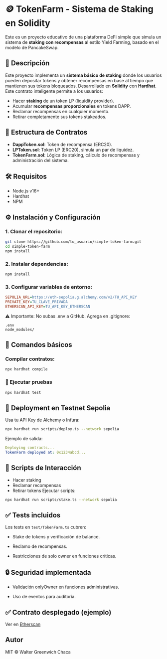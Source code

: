 # 🪙 TokenFarm - Sistema de Staking en Solidity

Este es un proyecto educativo de una plataforma DeFi simple que simula un sistema de **staking con recompensas** al estilo Yield Farming, basado en el modelo de PancakeSwap.

## 📝 Descripción

Este proyecto implementa un **sistema básico de staking** donde los usuarios pueden depositar tokens y obtener recompensas en base al tiempo que mantienen sus tokens bloqueados. Desarrollado en **Solidity** con **Hardhat**.
Este contrato inteligente permite a los usuarios:

- Hacer **staking** de un token LP (liquidity provider).
- Acumular **recompensas proporcionales** en tokens DAPP.
- Reclamar recompensas en cualquier momento.
- Retirar completamente sus tokens stakeados.

## 🧱 Estructura de Contratos

- **DappToken.sol**: Token de recompensa (ERC20).
- **LPToken.sol**: Token LP (ERC20), simula un par de liquidez.
- **TokenFarm.sol**: Lógica de staking, cálculo de recompensas y administración del sistema.

## 🛠 Requisitos

- Node.js v16+
- Hardhat
- NPM

## ⚙️ Instalación y Configuración

### 1. Clonar el repositorio:

```bash
git clone https://github.com/tu_usuario/simple-token-farm.git
cd simple-token-farm
npm install
```

### 2. Instalar dependencias:

```bash
npm install
```

### 3. Configurar variables de entorno:

```ini
SEPOLIA_URL=https://eth-sepolia.g.alchemy.com/v2/TU_API_KEY
PRIVATE_KEY=TU_CLAVE_PRIVADA
ETHERSCAN_API_KEY=TU_API_KEY_ETHERSCAN
```

⚠️ Importante: No subas .env a GitHub. Agrega en .gitignore:

```
.env
node_modules/
```

## 🔨 Comandos básicos

### **Compilar contratos**:

```bash
npx hardhat compile

```

### 🧪 Ejecutar pruebas

```bash
npx hardhat test

```

## 🚀 Deployment en Testnet Sepolia

Usa tu API Key de Alchemy o Infura:

```bash
npx hardhat run scripts/deploy.ts --network sepolia

```

Ejemplo de salida:

```yaml
Deploying contracts...
TokenFarm deployed at: 0x1234abcd...

```

## 📜 Scripts de Interacción

- Hacer staking
- Reclamar recompensas
- Retirar tokens
  Ejecutar scripts:

```bash
npx hardhat run scripts/stake.ts --network sepolia
```

## ✅ Tests incluidos

Los tests en `test/TokenFarm.ts` cubren:

- Stake de tokens y verificación de balance.

- Reclamo de recompensas.

- Restricciones de solo owner en funciones críticas.

## 🔒 Seguridad implementada

- Validación onlyOwner en funciones administrativas.

- Uso de eventos para auditoría.

## ✅ Contrato desplegado (ejemplo)

Ver en [Etherscan](https://sepolia.etherscan.io)

## Autor

MIT © Walter Greenwich Chaca
